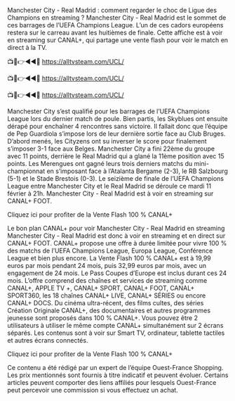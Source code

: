Manchester City - Real Madrid : comment regarder le choc de Ligue des Champions en streaming ?
Manchester City - Real Madrid est le sommet de ces barrages de l’UEFA Champions League. L’un de ces cadors européens restera sur le carreau avant les huitièmes de finale. Cette affiche est à voir en streaming sur CANAL+, qui partage une vente flash pour voir le match en direct à la TV.

📺📱👉◄◄🔴 https://alltvsteam.com/UCL/

📺📱👉◄◄🔴 https://alltvsteam.com/UCL/

📺📱👉◄◄🔴 https://alltvsteam.com/UCL/


Manchester City s’est qualifié pour les barrages de l’UEFA Champions League lors du dernier match de poule. Bien partis, les Skyblues ont ensuite dérapé pour enchaîner 4 rencontres sans victoire. Il fallait donc que l’équipe de Pep Guardiola s’impose lors de leur dernière sortie face au Club Bruges. D’abord menés, les Cityzens ont su inverser le score pour finalement s’imposer 3-1 face aux Belges. Manchester City a fini 22ème du groupe avec 11 points, derrière le Real Madrid qui a glané la 11ème position avec 15 points. Les Merengues ont gagné leurs trois derniers matchs du mini-championnat en s’imposant face à l’Atalanta Bergame (2-3), le RB Salzbourg (5-1) et le Stade Brestois (0-3). Le seizième de finale de l’UEFA Champions League entre Manchester City et le Real Madrid se déroule ce mardi 11 février à 21h. Manchester City - Real Madrid est à voir en streaming sur CANAL+ FOOT.

Cliquez ici pour profiter de la Vente Flash 100 % CANAL+

Le bon plan CANAL+ pour voir Manchester City - Real Madrid en streaming
Manchester City - Real Madrid est donc à voir en streaming et en direct sur CANAL+ FOOT. CANAL+ propose une offre à durée limitée pour vivre 100 % des matchs de l’UEFA Champions League, Europa League, Conférence League et bien plus encore. La Vente Flash 100 % CANAL+ est à 19,99 euros par mois pendant 24 mois, puis 32,99 euros par mois, avec un engagement de 24 mois. Le Pass Coupes d’Europe est inclus durant ces 24 mois. L’offre comprend des chaînes et services de streaming comme CANAL+, APPLE TV +, CANAL+ SPORT, CANAL+ FOOT, CANAL+ SPORT360, les 18 chaînes CANAL+ LIVE, CANAL+ SÉRIES ou encore CANAL+ DOCS. Du cinéma ultra-récent, des films cultes, des séries Création Originale CANAL+, des documentaires et autres programmes jeunesse sont proposés dans 100 % CANAL+. Vous pouvez être 2 utilisateurs à utiliser le même compte CANAL+ simultanément sur 2 écrans séparés. Les contenus sont à voir sur Smart TV, ordinateur, tablette tactiles et autres écrans connectés.

Cliquez ici pour profiter de la Vente Flash 100 % CANAL+

Ce contenu a été rédigé par un expert de l’équipe Ouest-France Shopping. Les prix mentionnés sont fournis à titre indicatif et peuvent évoluer. Certains articles peuvent comporter des liens affiliés pour lesquels Ouest-France peut percevoir une commission si vous effectuez un achat.
